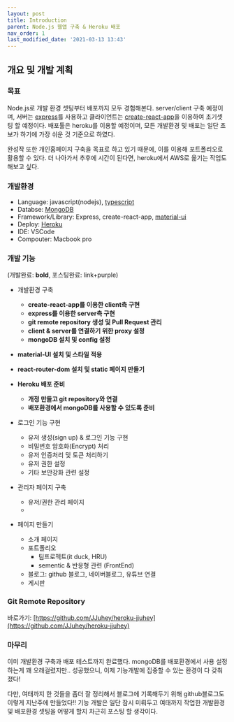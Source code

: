 ```yaml
---
layout: post
title: Introduction
parent: Node.js 웹앱 구축 & Heroku 배포
nav_order: 1
last_modified_date: '2021-03-13 13:43'
---
```


## 개요 및 개발 계획

### 목표
Node.js로 개발 환경 셋팅부터 배포까지 모두 경험해본다.
server/client 구축 예정이며, 서버는 [express](https://expressjs.com/ko/)를 사용하고 클라이언트는 [create-react-app](https://ko.reactjs.org/docs/create-a-new-react-app.html)을 이용하여 초기셋팅 할 예정이다.
배포툴은 heroku를 이용할 예정이며, 모든 개발환경 및 배포는 일단 초보가 하기에 가장 쉬운 것 기준으로 하였다.

완성작 또한 개인홈페이지 구축을 목표로 하고 있기 때문에, 이를 이용해 포트폴리오로 활용할 수 있다.
더 나아가서 추후에 시간이 된다면, heroku에서 AWS로 옮기는 작업도 해보고 싶다.

### 개발환경
* Language: javascript(nodejs), [typescript](https://www.typescriptlang.org)
* Databse: [MongoDB](https://docs.mongodb.com/manual/introduction/)
* Framework/Library: Express, create-react-app, [material-ui](https://material-ui.com)
* Deploy: [Heroku](http://heroku.com)
* IDE: VSCode
* Compouter: Macbook pro

### 개발 기능
(개발완료: **bold**, 포스팅완료: <span class='text-purple-000'>link+purple<span>)
* 개발환경 구축
  * **create-react-app를 이용한 client측 구현**
  * **express를 이용한 server측 구현**
  * **git remote repository 생성 및 Pull Request 관리**
  * **client & server를 연결하기 위한 proxy 설정**
  * **mongoDB 설치 및 config 설정**

* **material-UI 설치 및 스타일 적용**
* **react-router-dom 설치 및 static 페이지 만들기**
* **Heroku 배포 준비**
  * **개정 만들고 git repository와 연결**
  * **배포환경에서 mongoDB를 사용할 수 있도록 준비**

* 로그인 기능 구현
  * 유저 생성(sign up) & 로그인 기능 구현
  * 비밀번호 암호화(Encrypt) 처리
  * 유저 인증처리 및 토큰 처리하기
  * 유저 권한 설정
  * 기타 보안강화 관련 설정

* 관리자 페이지 구축
  * 유저/권한 관리 페이지
  * 

* 페이지 만들기
  * 소개 페이지
  * 포트폴리오
    * 팀프로젝트(it duck, HRU)
    * sementic & 반응형 관련 (FrontEnd)
  * 블로그: github 블로그, 네이버블로그, 유튜브 연결
  * 게시판

### Git Remote Repository
바로가기: [https://github.com/JJuhey/heroku-jjuhey](https://github.com/JJuhey/heroku-jjuhey)

### 마무리
이미 개발환경 구축과 배포 테스트까지 완료했다. mongoDB를 배포환경에서 사용 설정하는게 꽤 오래걸렸지만.. 성공했으니, 이제 기능개발에 집중할 수 있는 환경이 다 갖춰졌다!

다만, 여태까지 한 것들을 좀더 잘 정리해서 블로그에 기록해두기 위해 github블로그도 이렇게 지난주에 만들었다!!
기능 개발은 일단 잠시 미뤄두고 여태까지 작업한 개발환경 및 배포환경 셋팅을 어떻게 할지 차근히 포스팅 할 생각이다.
